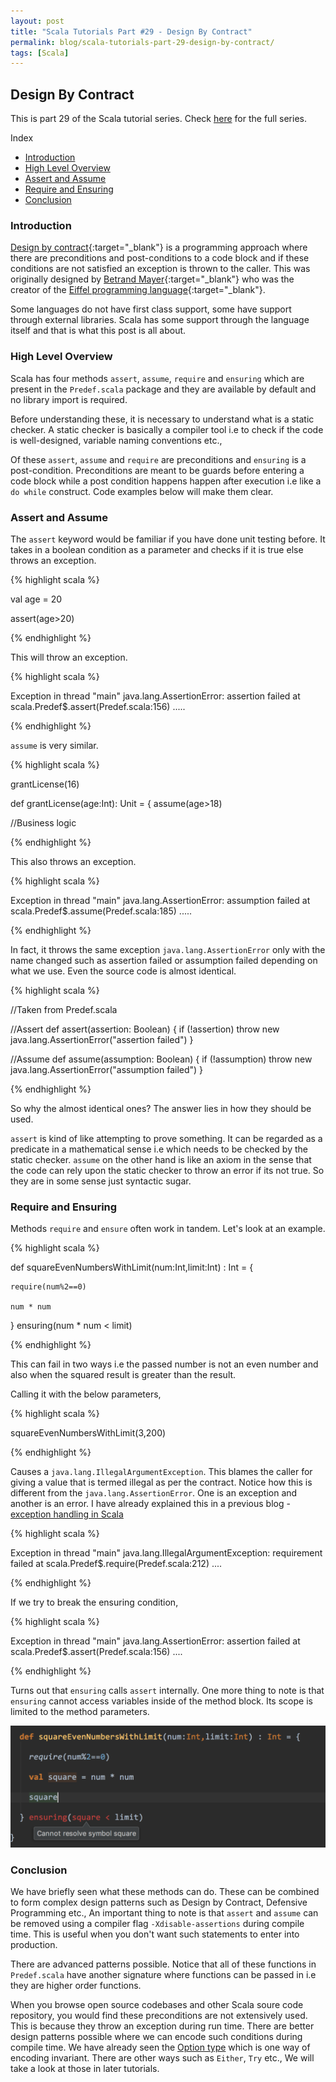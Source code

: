 ```yaml
---
layout: post
title: "Scala Tutorials Part #29 - Design By Contract"
permalink: blog/scala-tutorials-part-29-design-by-contract/
tags: [Scala]
---
```


Design By Contract
------------------

This is part 29 of the Scala tutorial series. Check [here](/blog/scala-articles-index/) for the full series.

<i class="fa fa-list-ul fa-lg space-right"></i> Index

- [Introduction](#Intro)
- [High Level Overview](#Overview)
- [Assert and Assume](#AssertAssume)
- [Require and Ensuring](#RequireEnsuring)
- [Conclusion](#Conclusion)

<h3><b><a name = "Intro" class="inter-header">Introduction</a></b></h3>

[Design by contract](https://en.wikipedia.org/wiki/Design_by_contract){:target="_blank"} is a programming approach where there are preconditions and post-conditions to a code block and if these conditions are not satisfied an exception is thrown to the caller. This was originally designed by [Betrand Mayer](https://en.wikipedia.org/wiki/Bertrand_Meyer){:target="_blank"} who was the creator of the [Eiffel programming language](https://en.wikipedia.org/wiki/Eiffel_(programming_language)){:target="_blank"}.

Some languages do not have first class support, some have support through external libraries. Scala has some support through the language itself and that is what this post is all about.

<h3><b><a name = "Overview" class="inter-header">High Level Overview</a></b></h3>

Scala has four methods `assert`, `assume`, `require` and `ensuring` which are present in the `Predef.scala` package and they are available by default and no library import is required.

Before understanding these, it is necessary to understand what is a static checker. A static checker is basically a compiler tool i.e to check if the code is well-designed, variable naming conventions etc., 

Of these `assert`, `assume` and `require` are preconditions and `ensuring` is a post-condition. Preconditions are meant to be guards before entering a code block while a post condition happens happen after execution i.e like a `do while` construct. Code examples below will make them clear.

<h3><b><a name = "AssertAssume" class="inter-header">Assert and Assume</a></b></h3>

The `assert` keyword would be familiar if you have done unit testing before. It takes in a boolean condition as a parameter and checks if it is true else throws an exception.

{% highlight scala %}

val age = 20

assert(age>20)

{% endhighlight %}

This will throw an exception.

{% highlight scala %}

Exception in thread "main" java.lang.AssertionError: assertion failed
	at scala.Predef$.assert(Predef.scala:156)
	.....

{% endhighlight %}

`assume` is very similar.

{% highlight scala %}

 grantLicense(16)

 def grantLicense(age:Int): Unit = {
   assume(age>18)

 //Business logic

{% endhighlight %}

This also throws an exception.

{% highlight scala %}

Exception in thread "main" java.lang.AssertionError: assumption failed
	at scala.Predef$.assume(Predef.scala:185)
	.....

{% endhighlight %}

In fact, it throws the same exception `java.lang.AssertionError` only with the name changed such as assertion failed or assumption failed depending on what we use. Even the source code is almost identical.

{% highlight scala %}

//Taken from Predef.scala

//Assert
def assert(assertion: Boolean) {
    if (!assertion)
      throw new java.lang.AssertionError("assertion failed")
  }

//Assume
 def assume(assumption: Boolean) {
    if (!assumption)
      throw new java.lang.AssertionError("assumption failed")
  }

{% endhighlight %}

So why the almost identical ones? The answer lies in how they should be used.

`assert` is kind of like attempting to prove something. It can be regarded as a predicate in a mathematical sense i.e which needs to be checked by the static checker. `assume` on the other hand is like an axiom in the sense that the code can rely upon the static checker to throw an error if its not true. So they are in some sense just syntactic sugar.

<h3><b><a name = "RequireEnsuring" class="inter-header">Require and Ensuring</a></b></h3>

Methods `require` and `ensure` often work in tandem. Let's look at an example.

{% highlight scala %}

def squareEvenNumbersWithLimit(num:Int,limit:Int) : Int = {

    require(num%2==0)

    num * num

} ensuring(num * num < limit)

{% endhighlight %}

This can fail in two ways i.e the passed number is not an even number and also when the squared result is greater than the result.

Calling it with the below parameters,

{% highlight scala %}

squareEvenNumbersWithLimit(3,200)

{% endhighlight %}

Causes a `java.lang.IllegalArgumentException`. This blames the caller for giving a value that is termed illegal as per the contract. Notice how this is different from the `java.lang.AssertionError`. One is an exception and another is an error. I have already explained this in a previous blog - [exception handling in Scala](/blog/scala-tutorials-part-24-exception-handling/#Intro)

{% highlight scala %}

Exception in thread "main" java.lang.IllegalArgumentException: requirement failed
	at scala.Predef$.require(Predef.scala:212)
    ....

{% endhighlight %}

If we try to break the ensuring condition,

{% highlight scala %}

Exception in thread "main" java.lang.AssertionError: assertion failed
	at scala.Predef$.assert(Predef.scala:156)
    ....

{% endhighlight %}

Turns out that `ensuring` calls `assert` internally. One more thing to note is that `ensuring` cannot access variables inside of the method block. Its scope is limited to the method parameters.

![Ensuring error](/images/ensuring-error.png)

<h3><b><a name = "Conclusion" class="inter-header">Conclusion</a></b></h3>

We have briefly seen what these methods can do. These can be combined to form complex design patterns such as Design by Contract, Defensive Programming etc., An important thing to note is that `assert` and `assume` can be removed using a compiler flag `-Xdisable-assertions` during compile time. This is useful when you don't want such statements to enter into production.

There are advanced patterns possible. Notice that all of these functions in `Predef.scala` have another signature where functions can be passed in i.e they are higher order functions. 

When you browse open source codebases and other Scala soure code repository, you would find these preconditions are not extensively used. This is because they throw an exception during run time. There are better design patterns possible where we can encode such conditions during compile time. We have already seen the [Option type](/blog/scala-tutorials-part-16-the-option-type/) which is one way of encoding invariant. There are other ways such as `Either`, `Try` etc., We will take a look at those in later tutorials.



